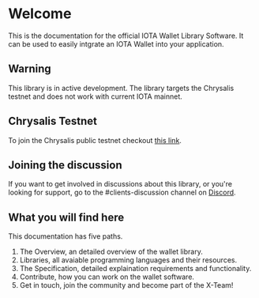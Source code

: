 # Welcome
This is the documentation for the official IOTA Wallet Library Software. It can be used to easily intgrate an IOTA Wallet into your application. 

## Warning
This library is in active development. The library targets the Chrysalis testnet and does not work with current IOTA mainnet.

## Chrysalis Testnet
To join the Chrysalis public testnet checkout [this link](https://blog.iota.org/chrysalis-phase-2-testnet-out-now/).

## Joining the discussion
If you want to get involved in discussions about this library, or you're looking for support, go to the #clients-discussion channel on [Discord](https://discord.iota.org).

## What you will find here
This documentation has five paths. 

1. The Overview, an detailed overview of the wallet library. 
2. Libraries, all avaiable programming languages and their resources.
3. The Specification, detailed explaination requirements and functionality.
4. Contribute, how you can work on the wallet software.
5. Get in touch, join the community and become part of the X-Team!
